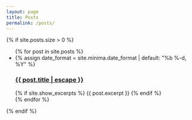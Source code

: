 ```yaml
---
layout: page
title: Posts
permalink: /posts/
---
```


{% if site.posts.size > 0 %}
  <ul>
    {% for post in site.posts %}
    <li>
      {% assign date_format = site.minima.date_format | default: "%b %-d, %Y" %}
      <h3>
        <a href="{{ post.url | relative_url }}">
          {{ post.title | escape }}
        </a>
      </h3>
      {% if site.show_excerpts %}
        {{ post.excerpt }}
      {% endif %}
    </li>
    {% endfor %}
  </ul>
{% endif %}
